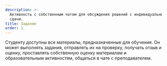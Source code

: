 ```yaml
---
description: >-
  Активность с собственным чатом для обсуждения решений с индивидуальным сроком
  сдачи.
title: Задание
order: 1
---
```


Студенту доступны все материалы, предназначенные для обучения. Он может выполнять задания, отправлять их на проверку, получать отзыв и оценку, проставлять собственную оценку материалам и образовательным активностям, общаться в чате с преподавателем.